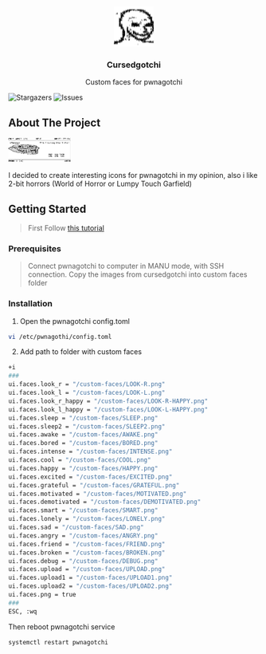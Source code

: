 <br/>
<p align="center">
  <a href="https://github.com/S3NSEY/Cursedgotchi">
    <img src="images/logo.png" alt="Logo" width="80" height="80">
  </a>

  <h3 align="center">Cursedgotchi</h3>

  <p align="center">
    Custom faces for pwnagotchi
  </p>
</p>

![Stargazers](https://img.shields.io/github/stars/sensey-del/cursedgotchi?style=social) ![Issues](https://img.shields.io/github/issues/sensey-del/cursedgotchi) 

## About The Project

<img src="images/screenshot1.png" alt="Screenshot" width="125" height="50">

I decided to create interesting icons for pwnagotchi in my opinion, also i like 2-bit horrors (World of Horror or Lumpy Touch Garfield)

## Getting Started

>First
>Follow [this tutorial](https://github.com/roodriiigooo/PWNAGOTCHI-CUSTOM-FACES-MOD/tree/main#pwnagotchi-v155---custom-faces-mod-_)

### Prerequisites

> Connect pwnagotchi to computer in MANU mode, with SSH connection.
> Copy the images from cursedgotchi into custom faces folder

### Installation


1. Open the pwnagotchi config.toml

```sh 
vi /etc/pwnagothi/config.toml 
```
2. Add path to folder with custom faces
```sh
+i
###
ui.faces.look_r = "/custom-faces/LOOK-R.png"
ui.faces.look_l = "/custom-faces/LOOK-L.png"
ui.faces.look_r_happy = "/custom-faces/LOOK-R-HAPPY.png"
ui.faces.look_l_happy = "/custom-faces/LOOK-L-HAPPY.png"
ui.faces.sleep = "/custom-faces/SLEEP.png"
ui.faces.sleep2 = "/custom-faces/SLEEP2.png"
ui.faces.awake = "/custom-faces/AWAKE.png"
ui.faces.bored = "/custom-faces/BORED.png"
ui.faces.intense = "/custom-faces/INTENSE.png"
ui.faces.cool = "/custom-faces/COOL.png"
ui.faces.happy = "/custom-faces/HAPPY.png"
ui.faces.excited = "/custom-faces/EXCITED.png"
ui.faces.grateful = "/custom-faces/GRATEFUL.png"
ui.faces.motivated = "/custom-faces/MOTIVATED.png"
ui.faces.demotivated = "/custom-faces/DEMOTIVATED.png"
ui.faces.smart = "/custom-faces/SMART.png"
ui.faces.lonely = "/custom-faces/LONELY.png"
ui.faces.sad = "/custom-faces/SAD.png"
ui.faces.angry = "/custom-faces/ANGRY.png"
ui.faces.friend = "/custom-faces/FRIEND.png"
ui.faces.broken = "/custom-faces/BROKEN.png"
ui.faces.debug = "/custom-faces/DEBUG.png"
ui.faces.upload = "/custom-faces/UPLOAD.png"
ui.faces.upload1 = "/custom-faces/UPLOAD1.png"
ui.faces.upload2 = "/custom-faces/UPLOAD2.png"
ui.faces.png = true
###
ESC, :wq
```

Then reboot pwnagotchi service

```sh
systemctl restart pwnagotchi
```


